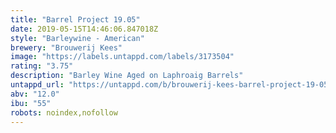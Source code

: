 ```yaml
---
title: "Barrel Project 19.05"
date: 2019-05-15T14:46:06.847018Z
style: "Barleywine - American"
brewery: "Brouwerij Kees"
image: "https://labels.untappd.com/labels/3173504"
rating: "3.75"
description: "Barley Wine Aged on Laphroaig Barrels"
untappd_url: "https://untappd.com/b/brouwerij-kees-barrel-project-19-05/3173504"
abv: "12.0"
ibu: "55"
robots: noindex,nofollow
---
```

